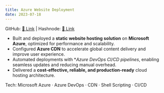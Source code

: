```yaml
---
title: Azure Website Deployment
date: 2023-07-18
---
```


GitHub: [🔗 Link](https://github.com/thakurnishu/StaticWebsite-AzureCloud) | Hashnode: [🔗 Link](https://nishantsingh.hashnode.dev/10weeksofcloudops-firstweek)

- Built and deployed a **static website hosting solution** on **Microsoft Azure**, optimized for performance and scalability.
- Configured **Azure CDN** to accelerate global content delivery and improve user experience.
- Automated deployments with **Azure DevOps CI/CD pipelines*, enabling seamless updates and reducing manual overhead.
- Delivered a **cost-effective, reliable, and production-ready** cloud hosting architecture.

Tech: Microsoft Azure · Azure DevOps · CDN · Shell Scripting · CI/CD
